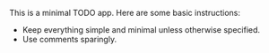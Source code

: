 This is a minimal TODO app. Here are some basic instructions:

- Keep everything simple and minimal unless otherwise specified.
- Use comments sparingly.
